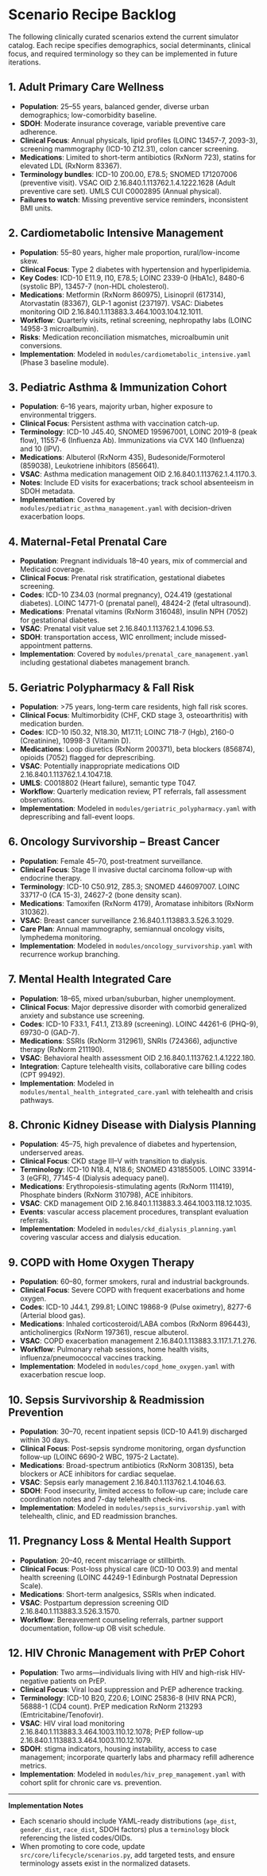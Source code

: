 # Scenario Recipe Backlog

The following clinically curated scenarios extend the current simulator catalog. Each recipe specifies demographics, social determinants, clinical focus, and required terminology so they can be implemented in future iterations.

## 1. Adult Primary Care Wellness
- **Population**: 25–55 years, balanced gender, diverse urban demographics; low-comorbidity baseline.
- **SDOH**: Moderate insurance coverage, variable preventive care adherence.
- **Clinical Focus**: Annual physicals, lipid profiles (LOINC 13457-7, 2093-3), screening mammography (ICD-10 Z12.31), colon cancer screening.
- **Medications**: Limited to short-term antibiotics (RxNorm 723), statins for elevated LDL (RxNorm 83367).
- **Terminology bundles**: ICD-10 Z00.00, E78.5; SNOMED 171207006 (preventive visit). VSAC OID 2.16.840.1.113762.1.4.1222.1628 (Adult preventive care set). UMLS CUI C0002895 (Annual physical).
- **Failures to watch**: Missing preventive service reminders, inconsistent BMI units.

## 2. Cardiometabolic Intensive Management
- **Population**: 55–80 years, higher male proportion, rural/low-income skew.
- **Clinical Focus**: Type 2 diabetes with hypertension and hyperlipidemia.
- **Key Codes**: ICD-10 E11.9, I10, E78.5; LOINC 2339-0 (HbA1c), 8480-6 (systolic BP), 13457-7 (non-HDL cholesterol).
- **Medications**: Metformin (RxNorm 860975), Lisinopril (617314), Atorvastatin (83367), GLP-1 agonist (237197). VSAC: Diabetes monitoring OID 2.16.840.1.113883.3.464.1003.104.12.1011.
- **Workflow**: Quarterly visits, retinal screening, nephropathy labs (LOINC 14958-3 microalbumin).
- **Risks**: Medication reconciliation mismatches, microalbumin unit conversions.
- **Implementation**: Modeled in `modules/cardiometabolic_intensive.yaml` (Phase 3 baseline module).

## 3. Pediatric Asthma & Immunization Cohort
- **Population**: 6–16 years, majority urban, higher exposure to environmental triggers.
- **Clinical Focus**: Persistent asthma with vaccination catch-up.
- **Terminology**: ICD-10 J45.40, SNOMED 195967001, LOINC 2019-8 (peak flow), 11557-6 (Influenza Ab). Immunizations via CVX 140 (Influenza) and 10 (IPV).
- **Medications**: Albuterol (RxNorm 435), Budesonide/Formoterol (859038), Leukotriene inhibitors (856641).
- **VSAC**: Asthma medication management OID 2.16.840.1.113762.1.4.1170.3.
- **Notes**: Include ED visits for exacerbations; track school absenteeism in SDOH metadata.
- **Implementation**: Covered by `modules/pediatric_asthma_management.yaml` with decision-driven exacerbation loops.

## 4. Maternal-Fetal Prenatal Care
- **Population**: Pregnant individuals 18–40 years, mix of commercial and Medicaid coverage.
- **Clinical Focus**: Prenatal risk stratification, gestational diabetes screening.
- **Codes**: ICD-10 Z34.03 (normal pregnancy), O24.419 (gestational diabetes). LOINC 14771-0 (prenatal panel), 48424-2 (fetal ultrasound).
- **Medications**: Prenatal vitamins (RxNorm 316048), insulin NPH (7052) for gestational diabetes.
- **VSAC**: Prenatal visit value set 2.16.840.1.113762.1.4.1096.53.
- **SDOH**: transportation access, WIC enrollment; include missed-appointment patterns.
- **Implementation**: Covered by `modules/prenatal_care_management.yaml` including gestational diabetes management branch.

## 5. Geriatric Polypharmacy & Fall Risk
- **Population**: >75 years, long-term care residents, high fall risk scores.
- **Clinical Focus**: Multimorbidity (CHF, CKD stage 3, osteoarthritis) with medication burden.
- **Codes**: ICD-10 I50.32, N18.30, M17.11; LOINC 718-7 (Hgb), 2160-0 (Creatinine), 10998-3 (Vitamin D).
- **Medications**: Loop diuretics (RxNorm 200371), beta blockers (856874), opioids (7052) flagged for deprescribing.
- **VSAC**: Potentially inappropriate medications OID 2.16.840.1.113762.1.4.1047.18.
- **UMLS**: C0018802 (Heart failure), semantic type T047.
- **Workflow**: Quarterly medication review, PT referrals, fall assessment observations.
- **Implementation**: Modeled in `modules/geriatric_polypharmacy.yaml` with deprescribing and fall-event loops.

## 6. Oncology Survivorship – Breast Cancer
- **Population**: Female 45–70, post-treatment surveillance.
- **Clinical Focus**: Stage II invasive ductal carcinoma follow-up with endocrine therapy.
- **Terminology**: ICD-10 C50.912, Z85.3; SNOMED 446097007. LOINC 33717-0 (CA 15-3), 24627-2 (bone density scan).
- **Medications**: Tamoxifen (RxNorm 4179), Aromatase inhibitors (RxNorm 310362).
- **VSAC**: Breast cancer surveillance 2.16.840.1.113883.3.526.3.1029.
- **Care Plan**: Annual mammography, semiannual oncology visits, lymphedema monitoring.
- **Implementation**: Modeled in `modules/oncology_survivorship.yaml` with recurrence workup branching.

## 7. Mental Health Integrated Care
- **Population**: 18–65, mixed urban/suburban, higher unemployment.
- **Clinical Focus**: Major depressive disorder with comorbid generalized anxiety and substance use screening.
- **Codes**: ICD-10 F33.1, F41.1, Z13.89 (screening). LOINC 44261-6 (PHQ-9), 69730-0 (GAD-7).
- **Medications**: SSRIs (RxNorm 312961), SNRIs (724366), adjunctive therapy (RxNorm 211190).
- **VSAC**: Behavioral health assessment OID 2.16.840.1.113762.1.4.1222.180.
- **Integration**: Capture telehealth visits, collaborative care billing codes (CPT 99492).
- **Implementation**: Modeled in `modules/mental_health_integrated_care.yaml` with telehealth and crisis pathways.

## 8. Chronic Kidney Disease with Dialysis Planning
- **Population**: 45–75, high prevalence of diabetes and hypertension, underserved areas.
- **Clinical Focus**: CKD stage III–V with transition to dialysis.
- **Terminology**: ICD-10 N18.4, N18.6; SNOMED 431855005. LOINC 33914-3 (eGFR), 77145-4 (Dialysis adequacy panel).
- **Medications**: Erythropoiesis-stimulating agents (RxNorm 111419), Phosphate binders (RxNorm 310798), ACE inhibitors.
- **VSAC**: CKD management OID 2.16.840.1.113883.3.464.1003.118.12.1035.
- **Events**: vascular access placement procedures, transplant evaluation referrals.
- **Implementation**: Modeled in `modules/ckd_dialysis_planning.yaml` covering vascular access and dialysis education.

## 9. COPD with Home Oxygen Therapy
- **Population**: 60–80, former smokers, rural and industrial backgrounds.
- **Clinical Focus**: Severe COPD with frequent exacerbations and home oxygen.
- **Codes**: ICD-10 J44.1, Z99.81; LOINC 19868-9 (Pulse oximetry), 8277-6 (Arterial blood gas).
- **Medications**: Inhaled corticosteroid/LABA combos (RxNorm 896443), anticholinergics (RxNorm 197361), rescue albuterol.
- **VSAC**: COPD exacerbation management 2.16.840.1.113883.3.117.1.7.1.276.
- **Workflow**: Pulmonary rehab sessions, home health visits, influenza/pneumococcal vaccines tracking.
- **Implementation**: Modeled in `modules/copd_home_oxygen.yaml` with exacerbation rescue loop.

## 10. Sepsis Survivorship & Readmission Prevention
- **Population**: 30–70, recent inpatient sepsis (ICD-10 A41.9) discharged within 30 days.
- **Clinical Focus**: Post-sepsis syndrome monitoring, organ dysfunction follow-up (LOINC 6690-2 WBC, 1975-2 Lactate).
- **Medications**: Broad-spectrum antibiotics (RxNorm 308135), beta blockers or ACE inhibitors for cardiac sequelae.
- **VSAC**: Sepsis early management 2.16.840.1.113762.1.4.1046.63.
- **SDOH**: Food insecurity, limited access to follow-up care; include care coordination notes and 7-day telehealth check-ins.
- **Implementation**: Modeled in `modules/sepsis_survivorship.yaml` with telehealth, clinic, and ED readmission branches.

## 11. Pregnancy Loss & Mental Health Support
- **Population**: 20–40, recent miscarriage or stillbirth.
- **Clinical Focus**: Post-loss physical care (ICD-10 O03.9) and mental health screening (LOINC 44249-1 Edinburgh Postnatal Depression Scale).
- **Medications**: Short-term analgesics, SSRIs when indicated.
- **VSAC**: Postpartum depression screening OID 2.16.840.1.113883.3.526.3.1570.
- **Workflow**: Bereavement counseling referrals, partner support documentation, follow-up OB visit schedule.

## 12. HIV Chronic Management with PrEP Cohort
- **Population**: Two arms—individuals living with HIV and high-risk HIV-negative patients on PrEP.
- **Clinical Focus**: Viral load suppression and PrEP adherence tracking.
- **Terminology**: ICD-10 B20, Z20.6; LOINC 25836-8 (HIV RNA PCR), 56888-1 (CD4 count). PrEP medication RxNorm 213293 (Emtricitabine/Tenofovir).
- **VSAC**: HIV viral load monitoring 2.16.840.1.113883.3.464.1003.110.12.1078; PrEP follow-up 2.16.840.1.113883.3.464.1003.110.12.1079.
- **SDOH**: stigma indicators, housing instability, access to case management; incorporate quarterly labs and pharmacy refill adherence metrics.
- **Implementation**: Modeled in `modules/hiv_prep_management.yaml` with cohort split for chronic care vs. prevention.

---

**Implementation Notes**
- Each scenario should include YAML-ready distributions (`age_dist`, `gender_dist`, `race_dist`, SDOH factors) plus a `terminology` block referencing the listed codes/OIDs.
- When promoting to core code, update `src/core/lifecycle/scenarios.py`, add targeted tests, and ensure terminology assets exist in the normalized datasets.
